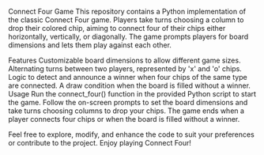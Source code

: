 Connect Four Game
This repository contains a Python implementation of the classic Connect Four game. Players take turns choosing a column to drop their colored chip, aiming to connect four of their chips either horizontally, vertically, or diagonally. The game prompts players for board dimensions and lets them play against each other.

Features
Customizable board dimensions to allow different game sizes.
Alternating turns between two players, represented by 'x' and 'o' chips.
Logic to detect and announce a winner when four chips of the same type are connected.
A draw condition when the board is filled without a winner.
Usage
Run the connect_four() function in the provided Python script to start the game. Follow the on-screen prompts to set the board dimensions and take turns choosing columns to drop your chips. The game ends when a player connects four chips or when the board is filled without a winner.

Feel free to explore, modify, and enhance the code to suit your preferences or contribute to the project. Enjoy playing Connect Four!
